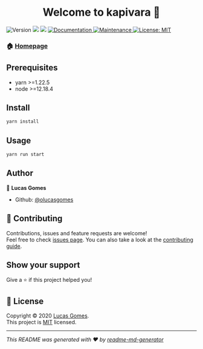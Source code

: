<h1 align="center">Welcome to kapivara 👋</h1>
<p>
  <img alt="Version" src="https://img.shields.io/badge/version-0.1.0-blue.svg?cacheSeconds=2592000" />
  <img src="https://img.shields.io/badge/yarn-%3E%3D1.22.5-blue.svg" />
  <img src="https://img.shields.io/badge/node-%3E%3D12.18.4-blue.svg" />
  <a href="https://github.com/olucasgomes/Kapivara#readme" target="_blank">
    <img alt="Documentation" src="https://img.shields.io/badge/documentation-yes-brightgreen.svg" />
  </a>
  <a href="https://github.com/olucasgomes/Kapivara/graphs/commit-activity" target="_blank">
    <img alt="Maintenance" src="https://img.shields.io/badge/Maintained%3F-yes-green.svg" />
  </a>
  <a href="https://github.com/olucasgomes/Kapivara/blob/master/LICENSE" target="_blank">
    <img alt="License: MIT" src="https://img.shields.io/github/license/olucasgomes/Kapivara" />
  </a>
</p>

### 🏠 [Homepage](https://github.com/olucasgomes/Kapivara#readme)

## Prerequisites

- yarn >=1.22.5
- node >=12.18.4

## Install

```sh
yarn install
```

## Usage

```sh
yarn run start
```

## Author

👤 **Lucas Gomes**

* Github: [@olucasgomes](https://github.com/olucasgomes)

## 🤝 Contributing

Contributions, issues and feature requests are welcome!<br />Feel free to check [issues page](https://github.com/olucasgomes/Kapivara/issues). You can also take a look at the [contributing guide](https://github.com/olucasgomes/Kapivara/blob/master/CONTRIBUTING.md).

## Show your support

Give a ⭐️ if this project helped you!

## 📝 License

Copyright © 2020 [Lucas Gomes](https://github.com/olucasgomes).<br />
This project is [MIT](https://github.com/olucasgomes/Kapivara/blob/master/LICENSE) licensed.

***
_This README was generated with ❤️ by [readme-md-generator](https://github.com/kefranabg/readme-md-generator)_